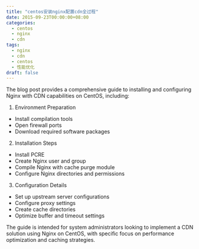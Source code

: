 ```yaml
---
title: "centos安装nginx配置cdn全过程"
date: 2015-09-23T00:00:00+08:00
categories: 
  - centos
  - nginx
  - cdn
tags: 
  - nginx
  - cdn
  - centos
  - 性能优化
draft: false
---
```


The blog post provides a comprehensive guide to installing and configuring Nginx with CDN capabilities on CentOS, including:

1. Environment Preparation
- Install compilation tools
- Open firewall ports
- Download required software packages

2. Installation Steps
- Install PCRE
- Create Nginx user and group
- Compile Nginx with cache purge module
- Configure Nginx directories and permissions

3. Configuration Details
- Set up upstream server configurations
- Configure proxy settings
- Create cache directories
- Optimize buffer and timeout settings

The guide is intended for system administrators looking to implement a CDN solution using Nginx on CentOS, with specific focus on performance optimization and caching strategies.